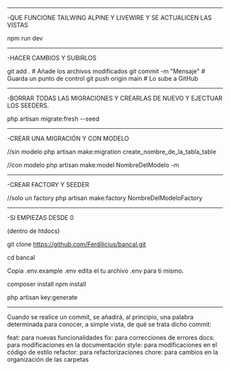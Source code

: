 ___________________________________________________________________________________

-QUE FUNCIONE TAILWING ALPINE Y LIVEWIRE Y SE ACTUALICEN LAS VISTAS

npm run dev
___________________________________________________________________________________

-HACER CAMBIOS Y SUBIRLOS

git add .                 # Añade los archivos modificados
git commit -m "Mensaje"   # Guarda un punto de control
git push origin main      # Lo sube a GitHub
___________________________________________________________________________________

-BORRAR TODAS LAS MIGRACIONES Y CREARLAS DE NUEVO Y EJECTUAR LOS SEEDERS.

php artisan migrate:fresh --seed
_________________________________________________________________________________

-CREAR UNA MIGRACIÓN Y CON MODELO

//sin modelo
php artisan make:migration create_nombre_de_la_tabla_table

//con modelo
php artisan make:model NombreDelModelo -m
___________________________________________________________________________________

-CREAR FACTORY Y SEEDER

//solo un factory
php artisan make:factory NombreDelModeloFactory
___________________________________________________________________________________

-SI EMPIEZAS DESDE 0

(dentro de htdocs)

git clone https://github.com/Ferdilicius/bancal.git

cd bancal

Copia .env.example .env edita el tu archivo .env para ti mismo.

composer install
npm install

php artisan key:generate
___________________________________________________________________________________

Cuando se realice un commit, se añadirá, al principio, una palabra determinada para conocer, a simple vista, de qué se trata dicho commit:

feat: para nuevas funcionalidades
fix: para correcciones de errores
docs: para modificaciones en la documentación
style: para modificaciones en el código de estilo
refactor: para refactorizaciones
chore: para cambios en la organización de las carpetas

